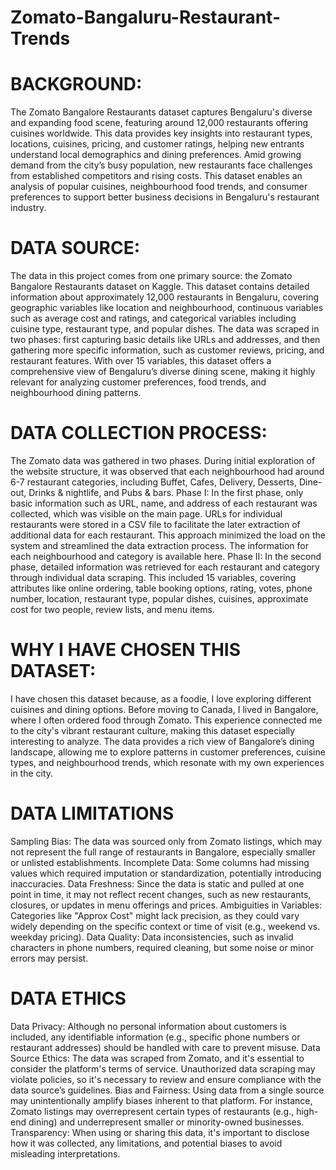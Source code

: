 # Zomato-Bangaluru-Restaurant-Trends
# BACKGROUND:
The Zomato Bangalore Restaurants dataset captures Bengaluru's diverse and expanding food scene, featuring around 12,000 restaurants offering cuisines worldwide. This data provides key insights into restaurant types, locations, cuisines, pricing, and customer ratings, helping new entrants understand local demographics and dining preferences. Amid growing demand from the city’s busy population, new restaurants face challenges from established competitors and rising costs. This dataset enables an analysis of popular cuisines, neighbourhood food trends, and consumer preferences to support better business decisions in Bengaluru's restaurant industry.

# DATA SOURCE:
The data in this project comes from one primary source: the Zomato Bangalore Restaurants dataset on Kaggle. This dataset contains detailed information about approximately 12,000 restaurants in Bengaluru, covering geographic variables like location and neighbourhood, continuous variables such as average cost and ratings, and categorical variables including cuisine type, restaurant type, and popular dishes. The data was scraped in two phases: first capturing basic details like URLs and addresses, and then gathering more specific information, such as customer reviews, pricing, and restaurant features. With over 15 variables, this dataset offers a comprehensive view of Bengaluru’s diverse dining scene, making it highly relevant for analyzing customer preferences, food trends, and neighbourhood dining patterns.

# DATA COLLECTION PROCESS:
The Zomato data was gathered in two phases. During initial exploration of the website structure, it was observed that each neighbourhood had around 6-7 restaurant categories, including Buffet, Cafes, Delivery, Desserts, Dine-out, Drinks & nightlife, and Pubs & bars.
Phase I: In the first phase, only basic information such as URL, name, and address of each restaurant was collected, which was visible on the main page. URLs for individual restaurants were stored in a CSV file to facilitate the later extraction of additional data for each restaurant. This approach minimized the load on the system and streamlined the data extraction process. The information for each neighbourhood and category is available here.
Phase II: In the second phase, detailed information was retrieved for each restaurant and category through individual data scraping. This included 15 variables, covering attributes like online ordering, table booking options, rating, votes, phone number, location, restaurant type, popular dishes, cuisines, approximate cost for two people, review lists, and menu items. 

# WHY I HAVE CHOSEN THIS DATASET:
I have chosen this dataset because, as a foodie, I love exploring different cuisines and dining options. Before moving to Canada, I lived in Bangalore, where I often ordered food through Zomato. This experience connected me to the city's vibrant restaurant culture, making this dataset especially interesting to analyze. The data provides a rich view of Bangalore’s dining landscape, allowing me to explore patterns in customer preferences, cuisine types, and neighbourhood trends, which resonate with my own experiences in the city.

# DATA LIMITATIONS
Sampling Bias: The data was sourced only from Zomato listings, which may not represent the full range of restaurants in Bangalore, especially smaller or unlisted establishments.
Incomplete Data: Some columns had missing values which required imputation or standardization, potentially introducing inaccuracies.
Data Freshness: Since the data is static and pulled at one point in time, it may not reflect recent changes, such as new restaurants, closures, or updates in menu offerings and prices.
Ambiguities in Variables: Categories like "Approx Cost" might lack precision, as they could vary widely depending on the specific context or time of visit (e.g., weekend vs. weekday pricing).
Data Quality: Data inconsistencies, such as invalid characters in phone numbers, required cleaning, but some noise or minor errors may persist.

# DATA ETHICS
Data Privacy: Although no personal information about customers is included, any identifiable information (e.g., specific phone numbers or restaurant addresses) should be handled with care to prevent misuse.
Data Source Ethics: The data was scraped from Zomato, and it's essential to consider the platform's terms of service. Unauthorized data scraping may violate policies, so it's necessary to review and ensure compliance with the data source’s guidelines.
Bias and Fairness: Using data from a single source may unintentionally amplify biases inherent to that platform. For instance, Zomato listings may overrepresent certain types of restaurants (e.g., high-end dining) and underrepresent smaller or minority-owned businesses.
Transparency: When using or sharing this data, it's important to disclose how it was collected, any limitations, and potential biases to avoid misleading interpretations.
